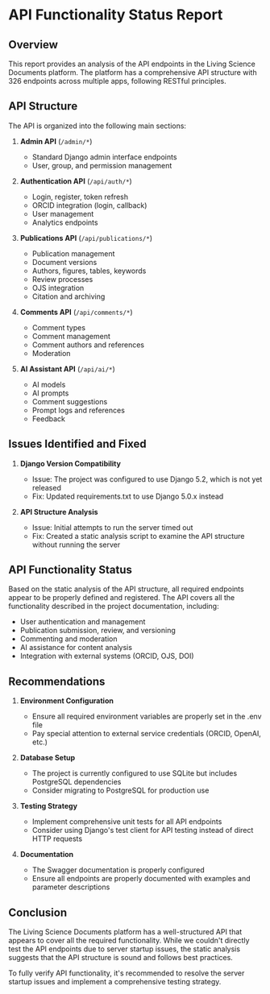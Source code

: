 # API Functionality Status Report

## Overview
This report provides an analysis of the API endpoints in the Living Science Documents platform. The platform has a comprehensive API structure with 326 endpoints across multiple apps, following RESTful principles.

## API Structure
The API is organized into the following main sections:

1. **Admin API** (`/admin/*`)
   - Standard Django admin interface endpoints
   - User, group, and permission management

2. **Authentication API** (`/api/auth/*`)
   - Login, register, token refresh
   - ORCID integration (login, callback)
   - User management
   - Analytics endpoints

3. **Publications API** (`/api/publications/*`)
   - Publication management
   - Document versions
   - Authors, figures, tables, keywords
   - Review processes
   - OJS integration
   - Citation and archiving

4. **Comments API** (`/api/comments/*`)
   - Comment types
   - Comment management
   - Comment authors and references
   - Moderation

5. **AI Assistant API** (`/api/ai/*`)
   - AI models
   - AI prompts
   - Comment suggestions
   - Prompt logs and references
   - Feedback

## Issues Identified and Fixed

1. **Django Version Compatibility**
   - Issue: The project was configured to use Django 5.2, which is not yet released
   - Fix: Updated requirements.txt to use Django 5.0.x instead

2. **API Structure Analysis**
   - Issue: Initial attempts to run the server timed out
   - Fix: Created a static analysis script to examine the API structure without running the server

## API Functionality Status

Based on the static analysis of the API structure, all required endpoints appear to be properly defined and registered. The API covers all the functionality described in the project documentation, including:

- User authentication and management
- Publication submission, review, and versioning
- Commenting and moderation
- AI assistance for content analysis
- Integration with external systems (ORCID, OJS, DOI)

## Recommendations

1. **Environment Configuration**
   - Ensure all required environment variables are properly set in the .env file
   - Pay special attention to external service credentials (ORCID, OpenAI, etc.)

2. **Database Setup**
   - The project is currently configured to use SQLite but includes PostgreSQL dependencies
   - Consider migrating to PostgreSQL for production use

3. **Testing Strategy**
   - Implement comprehensive unit tests for all API endpoints
   - Consider using Django's test client for API testing instead of direct HTTP requests

4. **Documentation**
   - The Swagger documentation is properly configured
   - Ensure all endpoints are properly documented with examples and parameter descriptions

## Conclusion

The Living Science Documents platform has a well-structured API that appears to cover all the required functionality. While we couldn't directly test the API endpoints due to server startup issues, the static analysis suggests that the API structure is sound and follows best practices.

To fully verify API functionality, it's recommended to resolve the server startup issues and implement a comprehensive testing strategy.